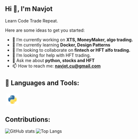 
## Hi 👋, I'm Navjot

Learn Code Trade Repeat.
<!--
**njLabs/njlabs** is a ✨ _special_ ✨ repository because its `README.md` (this file) appears on your GitHub profile.
-->

Here are some ideas to get you started:

- 🔭 I’m currently working on <b> XTS, MoneyMaker, algo trading. </b>
- 🌱 I’m currently learning <b> Docker, Design Patterns </b>
- 👯 I’m looking to collaborate on <b> fintech or HFT alfo trading. </b>
- 🤔 I’m looking for help with </b> HFT trading. </b>
- 💬 Ask me about <b>python, stocks and HFT </b>
- 📫 How to reach me: <b>navjot.cu@gmail.com</b>

## 🧰 Languages and Tools:
<p align="left">
<img src="https://raw.githubusercontent.com/github/explore/80688e429a7d4ef2fca1e82350fe8e3517d3494d/topics/python/python.png" alt="Python" height="40" style="vertical-align:top; margin:4px">
</p>

## Contributions:
![GitHub stats](https://github-readme-stats.vercel.app/api?username=njlabs&show_icons=true&theme=tokyonight)
![Top Langs](https://github-readme-stats.vercel.app/api/top-langs/?username=njlabs&theme=tokyonight)
